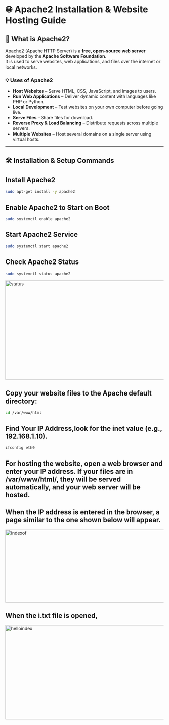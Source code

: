 # 🌐 Apache2 Installation & Website Hosting Guide

## 📖 What is Apache2?
Apache2 (Apache HTTP Server) is a **free, open-source web server** developed by the **Apache Software Foundation**.  
It is used to serve websites, web applications, and files over the internet or local networks.

### 💡 Uses of Apache2
- **Host Websites** – Serve HTML, CSS, JavaScript, and images to users.
- **Run Web Applications** – Deliver dynamic content with languages like PHP or Python.
- **Local Development** – Test websites on your own computer before going live.
- **Serve Files** – Share files for download.
- **Reverse Proxy & Load Balancing** – Distribute requests across multiple servers.
- **Multiple Websites** – Host several domains on a single server using virtual hosts.

---

## 🛠 Installation & Setup Commands

## Install Apache2
```bash
sudo apt-get install -y apache2
```
## Enable Apache2 to Start on Boot
```bash
sudo systemctl enable apache2
```
## Start Apache2 Service
```bash
sudo systemctl start apache2
```
## Check Apache2 Status
 ```bash
sudo systemctl status apache2
```
<img width="751" height="316" alt="status" src="https://github.com/user-attachments/assets/b65f239a-e45b-4349-ad09-f2f3c1e5b068" />

## Copy your website files to the Apache default directory:
 ```bash
cd /var/www/html
```
## Find Your IP Address,look for the inet value (e.g., 192.168.1.10).
```bash
ifconfig eth0
```
## For hosting the website, open a web browser and enter your IP address. If your files are in /var/www/html/, they will be served automatically, and your web server will be hosted.
## When the IP address is entered in the browser, a page similar to the one shown below will appear.

<img width="567" height="232" alt="indexof" src="https://github.com/user-attachments/assets/9f922003-ba3a-46da-922c-799d8903e0e4" />

## When the i.txt file is opened,
<img width="528" height="300" alt="helloindex" src="https://github.com/user-attachments/assets/1b13ebb8-9ee6-4a78-bcc3-08f79d348ba8" />
